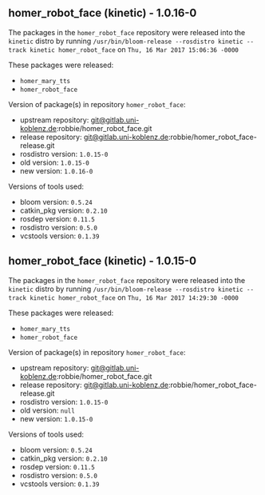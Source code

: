 ## homer_robot_face (kinetic) - 1.0.16-0

The packages in the `homer_robot_face` repository were released into the `kinetic` distro by running `/usr/bin/bloom-release --rosdistro kinetic --track kinetic homer_robot_face` on `Thu, 16 Mar 2017 15:06:36 -0000`

These packages were released:
- `homer_mary_tts`
- `homer_robot_face`

Version of package(s) in repository `homer_robot_face`:

- upstream repository: git@gitlab.uni-koblenz.de:robbie/homer_robot_face.git
- release repository: git@gitlab.uni-koblenz.de:robbie/homer_robot_face-release.git
- rosdistro version: `1.0.15-0`
- old version: `1.0.15-0`
- new version: `1.0.16-0`

Versions of tools used:

- bloom version: `0.5.24`
- catkin_pkg version: `0.2.10`
- rosdep version: `0.11.5`
- rosdistro version: `0.5.0`
- vcstools version: `0.1.39`


## homer_robot_face (kinetic) - 1.0.15-0

The packages in the `homer_robot_face` repository were released into the `kinetic` distro by running `/usr/bin/bloom-release --rosdistro kinetic --track kinetic homer_robot_face` on `Thu, 16 Mar 2017 14:29:30 -0000`

These packages were released:
- `homer_mary_tts`
- `homer_robot_face`

Version of package(s) in repository `homer_robot_face`:

- upstream repository: git@gitlab.uni-koblenz.de:robbie/homer_robot_face.git
- release repository: git@gitlab.uni-koblenz.de:robbie/homer_robot_face-release.git
- rosdistro version: `1.0.15-0`
- old version: `null`
- new version: `1.0.15-0`

Versions of tools used:

- bloom version: `0.5.24`
- catkin_pkg version: `0.2.10`
- rosdep version: `0.11.5`
- rosdistro version: `0.5.0`
- vcstools version: `0.1.39`


